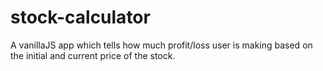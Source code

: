 # stock-calculator
A vanillaJS app which tells how much profit/loss user is making based on the initial and current price of the stock.
